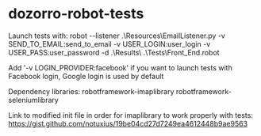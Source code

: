 # dozorro-robot-tests

Launch tests with:
robot --listener .\Resources\EmailListener.py -v SEND_TO_EMAIL:send_to_email -v USER_LOGIN:user_login -v USER_PASS:user_password -d .\Results\ .\Tests\Front_End.robot

Add '-v LOGIN_PROVIDER:facebook' if you want to launch tests with Facebook login, Google login is used by default

Dependency libraries:
robotframework-imaplibrary
robotframework-seleniumlibrary

Link to modified init file in order for imaplibrary to work properly with tests:
https://gist.github.com/notuxius/19be04cd27d7249ea4612448b9ae9563